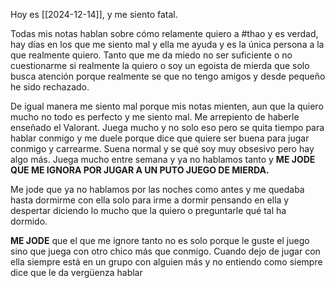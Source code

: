 
Hoy es [[2024-12-14]], y me siento fatal.

Todas mis notas hablan sobre cómo relamente quiero a #thao y es verdad, hay días en los que me siento mal y ella me ayuda y es la única persona a la que realmente quiero. Tanto que me da miedo no ser suficiente o no cuestionarme si realmente la quiero o soy un egoista de mierda que solo busca atención porque realmente se que no tengo amigos y desde pequeño he sido rechazado. 

De igual manera me siento mal porque mis notas mienten, aun que la quiero mucho no todo es perfecto y me siento mal. 
Me arrepiento de haberle enseñado el Valorant. 
Juega mucho y no solo eso pero se quita tiempo para hablar conmigo  y me duele porque dice que quiere ser buena para jugar conmigo y carrearme. Suena normal y se qué soy muy obsesivo pero hay algo más. Juega mucho entre semana y ya no hablamos tanto y **ME JODE QUE ME IGNORA POR JUGAR A UN PUTO JUEGO DE MIERDA.** 

Me jode que ya no hablamos por las noches como antes y me quedaba hasta dormirme con ella solo para irme a dormir pensando en ella y despertar diciendo lo mucho que la quiero o preguntarle qué tal ha dormido.

**ME JODE** que el que me ignore tanto no es solo porque le guste el juego sino que juega con otro chico más que conmigo. Cuando dejo de jugar con ella siempre está en un grupo con alguien más y no entiendo como siempre dice que le da vergüenza hablar 